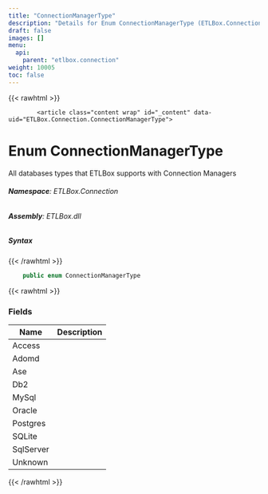 ```yaml
---
title: "ConnectionManagerType"
description: "Details for Enum ConnectionManagerType (ETLBox.Connection)"
draft: false
images: []
menu:
  api:
    parent: "etlbox.connection"
weight: 10005
toc: false
---
```


{{< rawhtml >}}

            <article class="content wrap" id="_content" data-uid="ETLBox.Connection.ConnectionManagerType">
  <h1 id="ETLBox_Connection_ConnectionManagerType" data-uid="ETLBox.Connection.ConnectionManagerType" class="text-break">Enum ConnectionManagerType
</h1>
  <div class="markdown level0 summary"><p>All databases types that ETLBox supports with Connection Managers</p>
</div>
  <div class="markdown level0 conceptual"></div>
<h6><strong>Namespace</strong>: ETLBox.Connection</h6>
  <h6><strong>Assembly</strong>: ETLBox.dll</h6>
  <h5 id="ETLBox_Connection_ConnectionManagerType_syntax">Syntax</h5>
{{< /rawhtml >}}

```C#
    public enum ConnectionManagerType
```

{{< rawhtml >}}
  <h3 id="fields">Fields
</h3>
  <table class="table table-bordered table-striped table-condensed">
    <thead>
      <tr>
        <th>Name</th>
        <th>Description</th>
      </tr>
    <thead>
    <tbody>
      <tr>
        <td id="ETLBox_Connection_ConnectionManagerType_Access">Access</td>
        <td></td>
      </tr>
      <tr>
        <td id="ETLBox_Connection_ConnectionManagerType_Adomd">Adomd</td>
        <td></td>
      </tr>
      <tr>
        <td id="ETLBox_Connection_ConnectionManagerType_Ase">Ase</td>
        <td></td>
      </tr>
      <tr>
        <td id="ETLBox_Connection_ConnectionManagerType_Db2">Db2</td>
        <td></td>
      </tr>
      <tr>
        <td id="ETLBox_Connection_ConnectionManagerType_MySql">MySql</td>
        <td></td>
      </tr>
      <tr>
        <td id="ETLBox_Connection_ConnectionManagerType_Oracle">Oracle</td>
        <td></td>
      </tr>
      <tr>
        <td id="ETLBox_Connection_ConnectionManagerType_Postgres">Postgres</td>
        <td></td>
      </tr>
      <tr>
        <td id="ETLBox_Connection_ConnectionManagerType_SQLite">SQLite</td>
        <td></td>
      </tr>
      <tr>
        <td id="ETLBox_Connection_ConnectionManagerType_SqlServer">SqlServer</td>
        <td></td>
      </tr>
      <tr>
        <td id="ETLBox_Connection_ConnectionManagerType_Unknown">Unknown</td>
        <td></td>
      </tr>
    </tbody>
  </thead></thead></table>

{{< /rawhtml >}}
